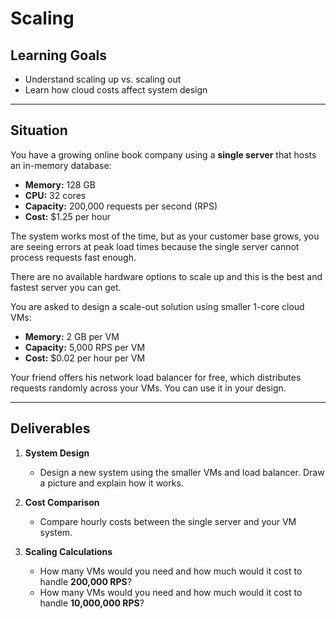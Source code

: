 # Scaling

## Learning Goals
- Understand scaling up vs. scaling out  
- Learn how cloud costs affect system design

---

## Situation

You have a growing online book company using a **single server** that hosts an in-memory database:  

- **Memory:** 128 GB  
- **CPU:** 32 cores  
- **Capacity:** 200,000 requests per second (RPS)
- **Cost:** $1.25 per hour  

The system works most of the time, but as your customer base grows, you are seeing errors at peak load times because the single server cannot process requests fast enough.  

There are no available hardware options to scale up and this is the best and fastest server you can get.  

You are asked to design a scale-out solution using smaller 1-core cloud VMs:  

- **Memory:** 2 GB per VM  
- **Capacity:** 5,000 RPS per VM  
- **Cost:** $0.02 per hour per VM  

Your friend offers his network load balancer for free, which distributes requests randomly across your VMs. You can use it in your design.

---

## Deliverables

1. **System Design**  
   - Design a new system using the smaller VMs and load balancer. Draw a picture and explain how it works.  

2. **Cost Comparison**  
   - Compare hourly costs between the single server and your VM system.  

3. **Scaling Calculations**  
   - How many VMs would you need and how much would it cost to handle **200,000 RPS**?  
   - How many VMs would you need and how much would it cost to handle **10,000,000 RPS**?


